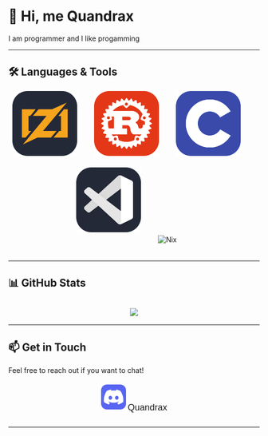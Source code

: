 # 👋 Hi, me Quandrax

I am programmer and I like progamming

---

## 🛠️ Languages & Tools

<p align="center">
  <img src="https://raw.githubusercontent.com/tandpfun/skill-icons/main/icons/Zig-Dark.svg" alt="Zig" width="130" style="margin-right: 30px; margin-bottom: 20px;" />
  <img src="https://raw.githubusercontent.com/tandpfun/skill-icons/main/icons/Rust.svg" alt="Rust" width="130" style="margin-right: 30px; margin-bottom: 20px;" />
  <img src="https://raw.githubusercontent.com/tandpfun/skill-icons/main/icons/C.svg" alt="C" width="130" style="margin-right: 30px; margin-bottom: 20px;" />
  <img src="https://raw.githubusercontent.com/tandpfun/skill-icons/main/icons/VSCode-Dark.svg" alt="VSCode" width="130" style="margin-right: 30px; margin-bottom: 20px;" />
  <img src="https://raw.githubusercontent.com/tandpfun/skill-icons/main/icons/Nix-Dark.svg" alt="Nix" width="130" style="margin-right: 30px; margin-bottom: 20px;" />
</p>

---

## 📊 GitHub Stats

<p align="center" style="margin-top: 30px;">
  <img src="https://github-readme-stats.vercel.app/api/top-langs/?username=Quandrax&theme=dark&hide_border=true&include_all_commits=false&count_private=false&layout=compact" />
</p>

---

## 📫 Get in Touch

Feel free to reach out if you want to chat!

<p align="center" style="margin-top: 20px;">
  <img src="https://raw.githubusercontent.com/tandpfun/skill-icons/main/icons/Discord.svg" alt="Discord" width="50" />
  <span style="vertical-align: middle; line-height: 50px; font-family: 'Arial', sans-serif; font-size: 18px;">Quandrax</span>
</p>

---

